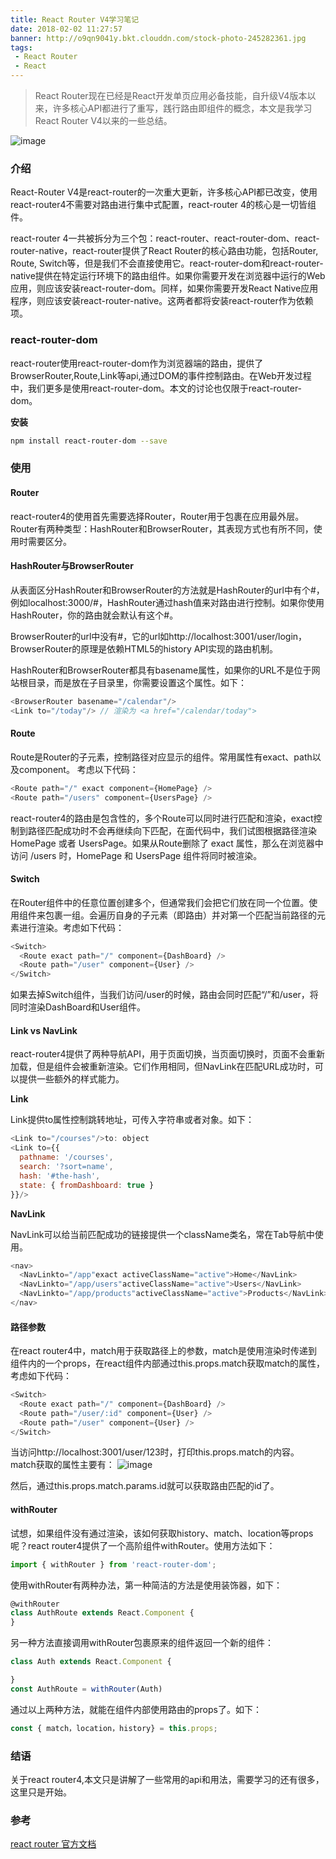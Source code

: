 ```yaml
---
title: React Router V4学习笔记
date: 2018-02-02 11:27:57
banner: http://o9qn9041y.bkt.clouddn.com/stock-photo-245282361.jpg
tags:
 - React Router
 - React
---
```


> React Router现在已经是React开发单页应用必备技能，自升级V4版本以来，许多核心API都进行了重写，践行路由即组件的概念，本文是我学习React Router V4以来的一些总结。

![image](http://o9qn9041y.bkt.clouddn.com/recatrouter.png)

<!--more-->

### 介绍
React-Router V4是react-router的一次重大更新，许多核心API都已改变，使用react-router4不需要对路由进行集中式配置，react-router 4的核心是一切皆组件。 

react-router 4一共被拆分为三个包：react-router、react-router-dom、react-router-native，react-router提供了React Router的核心路由功能，包括Router, Route, Switch等，但是我们不会直接使用它。react-router-dom和react-router-native提供在特定运行环境下的路由组件。如果你需要开发在浏览器中运行的Web应用，则应该安装react-router-dom。同样，如果你需要开发React Native应用程序，则应该安装react-router-native。这两者都将安装react-router作为依赖项。

### react-router-dom

react-router使用react-router-dom作为浏览器端的路由，提供了BrowserRouter,Route,Link等api,通过DOM的事件控制路由。在Web开发过程中，我们更多是使用react-router-dom。本文的讨论也仅限于react-router-dom。

**安装**

``` bash
npm install react-router-dom --save
```

### 使用

#### Router

react-router4的使用首先需要选择Router，Router用于包裹在应用最外层。Router有两种类型：HashRouter和BrowserRouter，其表现方式也有所不同，使用时需要区分。

#### HashRouter与BrowserRouter

从表面区分HashRouter和BrowserRouter的方法就是HashRouter的url中有个#，例如localhost:3000/#，HashRouter通过hash值来对路由进行控制。如果你使用HashRouter，你的路由就会默认有这个#。  

BrowserRouter的url中没有#，它的url如http://localhost:3001/user/login，BrowserRouter的原理是依赖HTML5的history API实现的路由机制。  

HashRouter和BrowserRouter都具有basename属性，如果你的URL不是位于网站根目录，而是放在子目录里，你需要设置这个属性。如下：


``` js
<BrowserRouter basename="/calendar"/>
<Link to="/today"/> // 渲染为 <a href="/calendar/today">
```

#### Route
Route是Router的子元素，控制路径对应显示的组件。常用属性有exact、path以及component。
考虑以下代码：

``` js
<Route path="/" exact component={HomePage} />
<Route path="/users" component={UsersPage} />
```
react-router4的路由是包含性的，多个Route可以同时进行匹配和渲染，exact控制到路径匹配成功时不会再继续向下匹配，在面代码中，我们试图根据路径渲染 HomePage 或者 UsersPage。如果从Route删除了 exact 属性，那么在浏览器中访问 /users 时，HomePage 和 UsersPage 组件将同时被渲染。

#### Switch

在Router组件中的任意位置创建多个<Route>，但通常我们会把它们放在同一个位置。使用<Switch>组件来包裹一组<Route>。<Switch>会遍历自身的子元素（即路由）并对第一个匹配当前路径的元素进行渲染。考虑如下代码：


``` js
<Switch>
  <Route exact path="/" component={DashBoard} />
  <Route path="/user" component={User} />
</Switch>
```

如果去掉Switch组件，当我们访问/user的时候，路由会同时匹配“/”和/user，将同时渲染DashBoard和User组件。

#### Link vs NavLink

react-router4提供了两种导航API，用于页面切换，当页面切换时，页面不会重新加载，但是组件会被重新渲染。它们作用相同，但NavLink在匹配URL成功时，可以提供一些额外的样式能力。

**Link**

Link提供to属性控制跳转地址，可传入字符串或者对象。如下：

``` js
<Link to="/courses"/>to: object
<Link to={{
  pathname: '/courses',
  search: '?sort=name',
  hash: '#the-hash',
  state: { fromDashboard: true }
}}/>
```
**NavLink**

NavLink可以给当前匹配成功的链接提供一个className类名，常在Tab导航中使用。


``` js
<nav>
  <NavLinkto="/app"exact activeClassName="active">Home</NavLink>
  <NavLinkto="/app/users"activeClassName="active">Users</NavLink>
  <NavLinkto="/app/products"activeClassName="active">Products</NavLink>
</nav>
```


#### 路径参数
在react router4中，match用于获取路径上的参数，match是使用<Route>渲染时传递到组件内的一个props，在react组件内部通过this.props.match获取match的属性，
考虑如下代码：

``` js
<Switch>
  <Route exact path="/" component={DashBoard} />
  <Route path="/user/:id" component={User} />
  <Route path="/user" component={User} />
</Switch>
```

当访问http://localhost:3001/user/123时，打印this.props.match的内容。
match获取的属性主要有：
![image](http://o9qn9041y.bkt.clouddn.com/%E9%80%89%E5%8C%BA_167.png)


然后，通过this.props.match.params.id就可以获取路由匹配的id了。

#### withRouter

试想，如果组件没有通过<Route>渲染，该如何获取history、match、location等props呢？react router4提供了一个高阶组件withRouter。使用方法如下：

``` js
import { withRouter } from 'react-router-dom';
```

使用withRouter有两种办法，第一种简洁的方法是使用装饰器，如下：

``` js
@withRouter
class AuthRoute extends React.Component {
}
```

另一种方法直接调用withRouter包裹原来的组件返回一个新的组件：

``` js
class Auth extends React.Component {

}
const AuthRoute = withRouter(Auth)
```

通过以上两种方法，就能在组件内部使用路由的props了。如下：

``` js
const { match，location，history} = this.props;
```


### 结语
关于react router4,本文只是讲解了一些常用的api和用法，需要学习的还有很多，这里只是开始。

### 参考

[react router 官方文档](http://reacttraining.cn/)